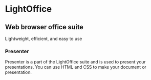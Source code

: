 # LightOffice
## Web browser office suite

Lightweight, efficient, and easy to use

### Presenter
Presenter is a part of the LightOffice suite and is used to present your presentations. You can use HTML and CSS to make your document or presentation.
